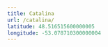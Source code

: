 ```yaml
---
title: Catalina
url: /catalina/
latitude: 48.516515600000005
longitude: -53.078710300000004
---
```

